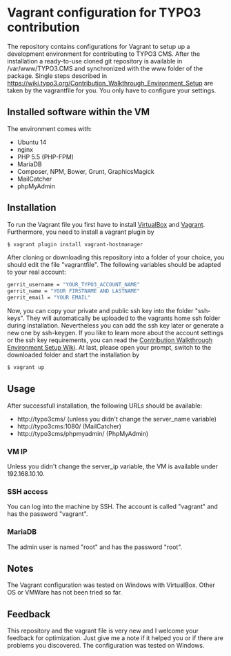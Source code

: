 # Vagrant configuration for TYPO3 contribution
The repository contains configurations for Vagrant to setup up a development environment for contributing to TYPO3 CMS. After the installation a ready-to-use cloned git repository is available in /var/www/TYPO3.CMS and synchronized with the www folder of the package. Single steps described in https://wiki.typo3.org/Contribution_Walkthrough_Environment_Setup are taken by the vagrantfile for you. You only have to configure your settings.

## Installed software within the VM
The environment comes with:
  - Ubuntu 14
  - nginx
  - PHP 5.5 (PHP-FPM)
  - MariaDB
  - Composer, NPM, Bower, Grunt, GraphicsMagick
  - MailCatcher
  - phpMyAdmin

## Installation
To run the Vagrant file you first have to install [VirtualBox](https://www.virtualbox.org/) and [Vagrant](https://www.vagrantup.com/). Furthermore, you need to install a vagrant plugin by
```sh
$ vagrant plugin install vagrant-hostmanager 
```
After cloning or downloading this repository into a folder of your choice, you should edit the file "vagrantfile". The following variables should be adapted to your real account:
```sh
gerrit_username = "YOUR_TYPO3_ACCOUNT_NAME"
gerrit_name = "YOUR FIRSTNAME AND LASTNAME"
gerrit_email = "YOUR EMAIL"
```

Now, you can copy your private and public ssh key into the folder "ssh-keys". They will automatically be uploaded to the vagrants home ssh folder during installation. Nevertheless you can add the ssh key later or generate a new one by ssh-keygen. If you like to learn more about the account settings or the ssh key requirements, you can read the [Contribution Walkthrough Environment Setup Wiki](https://wiki.typo3.org/Contribution_Walkthrough_Environment_Setup).
At last, please open your prompt, switch to the downloaded folder and start the installation by
```sh
$ vagrant up
```
## Usage
After successfull installation, the following URLs should be available:
  - http://typo3cms/ (unless you didn't change the server_name variable)
  - http://typo3cms:1080/ (MailCatcher)
  - http://typo3cms/phpmyadmin/ (PhpMyAdmin)

### VM IP
Unless you didn't change the server_ip variable, the VM is available under 192.168.10.10.
### SSH access
You can log into the machine by SSH. The account is called "vagrant" and has the password "vagrant".
### MariaDB
The admin user is named "root" and has the password "root".

## Notes
The Vagrant configuration was tested on Windows with VirtualBox. Other OS or VMWare has not been tried so far.

## Feedback
This repository and the vagrant file is very new and I welcome your feedback for optimization. Just give me a note if it helped you or if there are problems you discovered. The configuration was tested on Windows.